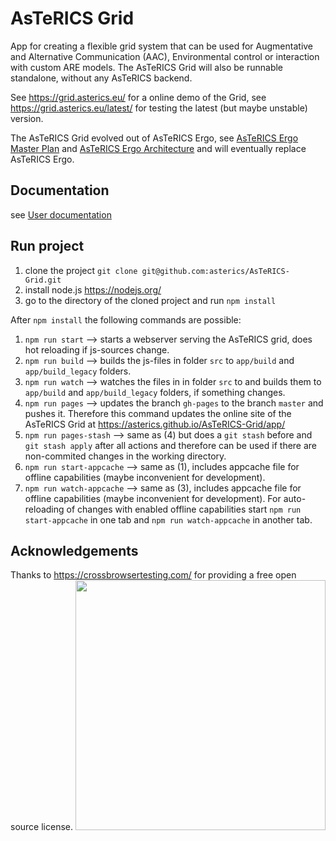 # AsTeRICS Grid
App for creating a flexible grid system that can be used for Augmentative and Alternative Communication (AAC), Environmental control or interaction with custom ARE models. The AsTeRICS Grid will also be runnable standalone, without any AsTeRICS backend.

See https://grid.asterics.eu/ for a online demo of the Grid, see https://grid.asterics.eu/latest/ for testing the latest (but maybe unstable) version.

The AsTeRICS Grid evolved out of AsTeRICS Ergo, see [AsTeRICS Ergo Master Plan](https://github.com/asterics/AsTeRICS-Ergo/wiki/Master-Plan-AsTeRICS-Ergo) and [AsTeRICS Ergo Architecture](https://github.com/asterics/AsTeRICS-Ergo/wiki/Architecture) and will eventually replace AsTeRICS Ergo.

## Documentation
see [User documentation](docs/documentation_user/README.md)

## Run project
1. clone the project `git clone git@github.com:asterics/AsTeRICS-Grid.git`
2. install node.js https://nodejs.org/
3. go to the directory of the cloned project and run `npm install`

After `npm install` the following commands are possible:
1. `npm run start` --> starts a webserver serving the AsTeRICS grid, does hot reloading if js-sources change.
2. `npm run build` --> builds the js-files in folder `src` to `app/build` and `app/build_legacy` folders.
3. `npm run watch` --> watches the files in in folder `src` to and builds them to `app/build` and `app/build_legacy` folders, if something changes.
4. `npm run pages` --> updates the branch `gh-pages` to the branch `master` and pushes it. Therefore this command updates the online site of the AsTeRICS Grid at https://asterics.github.io/AsTeRICS-Grid/app/
5. `npm run pages-stash` --> same as (4) but does a `git stash` before and `git stash apply` after all actions and therefore can be used if there are non-commited changes in the working directory.
6. `npm run start-appcache` --> same as (1), includes appcache file for offline capabilities (maybe inconvenient for development).
7. `npm run watch-appcache` --> same as (3), includes appcache file for offline capabilities (maybe inconvenient for development). For auto-reloading of changes with enabled offline capabilities start `npm run start-appcache` in one tab and `npm run watch-appcache` in another tab.

## Acknowledgements
Thanks to https://crossbrowsertesting.com/ for providing a free open source license.
<a href="https://crossbrowsertesting.com/"><img src="https://raw.githubusercontent.com/asterics/AsTeRICS-Grid/master/app/img/CBT_OS-logo_2Color-H.png" width="400px"/></a>
